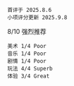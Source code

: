 	首评于 2025.8.6
	小项评分更新 2025.9.8

8/10 强烈推荐

```
美术 1/4 Poor
音乐 1/4 Poor
剧情 1/4 Poor
玩法 4/4 Superb
体验 3/4 Great
```


